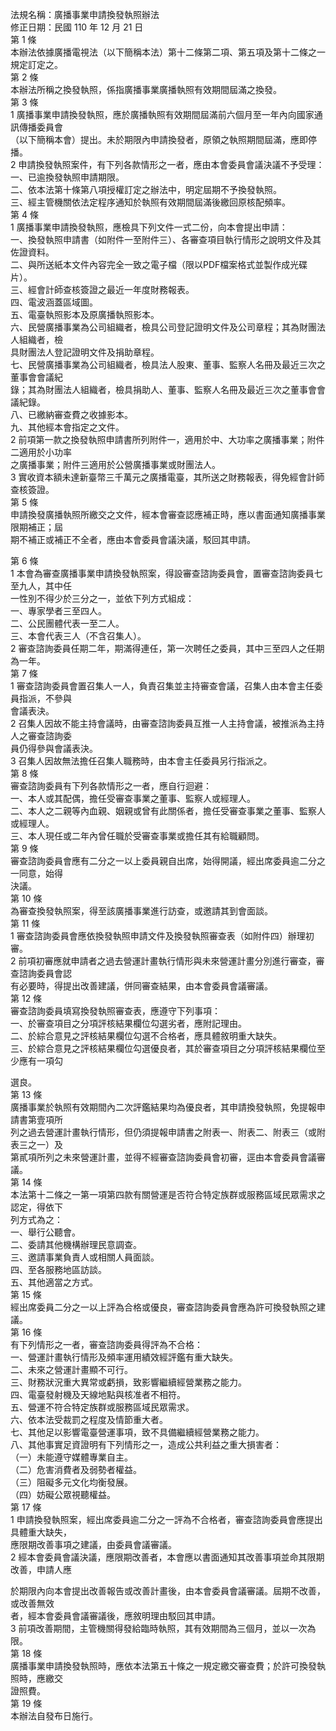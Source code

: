 法規名稱：廣播事業申請換發執照辦法  
修正日期：民國 110 年 12 月 21 日  
第 1 條  
本辦法依據廣播電視法（以下簡稱本法）第十二條第二項、第五項及第十二條之一規定訂定之。  
第 2 條  
本辦法所稱之換發執照，係指廣播事業廣播執照有效期間屆滿之換發。  
第 3 條  
1 廣播事業申請換發執照，應於廣播執照有效期間屆滿前六個月至一年內向國家通訊傳播委員會  
（以下簡稱本會）提出。未於期限內申請換發者，原領之執照期間屆滿，應即停播。  
2 申請換發執照案件，有下列各款情形之一者，應由本會委員會議決議不予受理：  
一、已逾換發執照申請期限。  
二、依本法第十條第八項授權訂定之辦法中，明定屆期不予換發執照。  
三、經主管機關依法定程序通知於執照有效期間屆滿後繳回原核配頻率。  
第 4 條  
1 廣播事業申請換發執照，應檢具下列文件一式二份，向本會提出申請：  
一、換發執照申請書（如附件一至附件三）、各審查項目執行情形之說明文件及其佐證資料。  
二、與所送紙本文件內容完全一致之電子檔（限以PDF檔案格式並製作成光碟片）。  
三、經會計師查核簽證之最近一年度財務報表。  
四、電波涵蓋區域圖。  
五、電臺執照影本及原廣播執照影本。  
六、民營廣播事業為公司組織者，檢具公司登記證明文件及公司章程；其為財團法人組織者，檢  
具財團法人登記證明文件及捐助章程。  
七、民營廣播事業為公司組織者，檢具法人股東、董事、監察人名冊及最近三次之董事會會議紀  
錄；其為財團法人組織者，檢具捐助人、董事、監察人名冊及最近三次之董事會會議紀錄。  
八、已繳納審查費之收據影本。  
九、其他經本會指定之文件。  
2 前項第一款之換發執照申請書所列附件一，適用於中、大功率之廣播事業；附件二適用於小功率  
之廣播事業；附件三適用於公營廣播事業或財團法人。  
3 實收資本額未達新臺幣三千萬元之廣播電臺，其所送之財務報表，得免經會計師查核簽證。  
第 5 條  
申請換發廣播執照所繳交之文件，經本會審查認應補正時，應以書面通知廣播事業限期補正；屆  
期不補正或補正不全者，應由本會委員會議決議，駁回其申請。  


第 6 條  
1 本會為審查廣播事業申請換發執照案，得設審查諮詢委員會，置審查諮詢委員七至九人，其中任  
一性別不得少於三分之一，並依下列方式組成：  
一、專家學者三至四人。  
二、公民團體代表一至二人。  
三、本會代表三人（不含召集人）。  
2 審查諮詢委員任期二年，期滿得連任，第一次聘任之委員，其中三至四人之任期為一年。  
第 7 條  
1 審查諮詢委員會置召集人一人，負責召集並主持審查會議，召集人由本會主任委員指派，不參與  
會議表決。  
2 召集人因故不能主持會議時，由審查諮詢委員互推一人主持會議，被推派為主持人之審查諮詢委  
員仍得參與會議表決。  
3 召集人因故無法擔任召集人職務時，由本會主任委員另行指派之。  
第 8 條  
審查諮詢委員有下列各款情形之一者，應自行迴避：  
一、本人或其配偶，擔任受審查事業之董事、監察人或經理人。  
二、本人之二親等內血親、姻親或曾有此關係者，擔任受審查事業之董事、監察人或經理人。  
三、本人現任或二年內曾任職於受審查事業或擔任其有給職顧問。  
第 9 條  
審查諮詢委員會應有二分之一以上委員親自出席，始得開議，經出席委員逾二分之一同意，始得  
決議。  
第 10 條  
為審查換發執照案，得至該廣播事業進行訪查，或邀請其到會面談。  
第 11 條  
1 審查諮詢委員會應依換發執照申請文件及換發執照審查表（如附件四）辦理初審。  
2 前項初審應就申請者之過去營運計畫執行情形與未來營運計畫分別進行審查，審查諮詢委員會認  
有必要時，得提出改善建議，併同審查結果，由本會委員會議審議。  
第 12 條  
審查諮詢委員填寫換發執照審查表，應遵守下列事項：  
一、於審查項目之分項評核結果欄位勾選劣者，應附記理由。  
二、於綜合意見之評核結果欄位勾選不合格者，應具體敘明重大缺失。  
三、於綜合意見之評核結果欄位勾選優良者，其於審查項目之分項評核結果欄位至少應有一項勾  


選良。  
第 13 條  
廣播事業於執照有效期間內二次評鑑結果均為優良者，其申請換發執照，免提報申請書第壹項所  
列之過去營運計畫執行情形，但仍須提報申請書之附表一、附表二、附表三（或附表三之一）及  
第貳項所列之未來營運計畫，並得不經審查諮詢委員會初審，逕由本會委員會議審議。  
第 14 條  
本法第十二條之一第一項第四款有關營運是否符合特定族群或服務區域民眾需求之認定，得依下  
列方式為之：  
一、舉行公聽會。  
二、委請其他機構辦理民意調查。  
三、邀請事業負責人或相關人員面談。  
四、至各服務地區訪談。  
五、其他適當之方式。  
第 15 條  
經出席委員二分之一以上評為合格或優良，審查諮詢委員會應為許可換發執照之建議。  
第 16 條  
有下列情形之一者，審查諮詢委員得評為不合格：  
一、營運計畫執行情形及頻率運用績效經評鑑有重大缺失。  
二、未來之營運計畫顯不可行。  
三、財務狀況重大異常或虧損，致影響繼續經營業務之能力。  
四、電臺發射機及天線地點與核准者不相符。  
五、營運不符合特定族群或服務區域民眾需求。  
六、依本法受裁罰之程度及情節重大者。  
七、其他足以影響電臺營運事項，致不具備繼續經營業務之能力。  
八、其他事實足資證明有下列情形之一，造成公共利益之重大損害者：  
（一）未能遵守媒體專業自主。  
（二）危害消費者及弱勢者權益。  
（三）阻礙多元文化均衡發展。  
（四）妨礙公眾視聽權益。  
第 17 條  
1 申請換發執照案，經出席委員逾二分之一評為不合格者，審查諮詢委員會應提出具體重大缺失，  
應限期改善事項之建議，由委員會議審議。  
2 經本會委員會議決議，應限期改善者，本會應以書面通知其改善事項並命其限期改善，申請人應  


於期限內向本會提出改善報告或改善計畫後，由本會委員會議審議。屆期不改善，或改善無效  
者，經本會委員會議審議後，應敘明理由駁回其申請。  
3 前項改善期間，主管機關得發給臨時執照，其有效期間為三個月，並以一次為限。  
第 18 條  
廣播事業申請換發執照時，應依本法第五十條之一規定繳交審查費；於許可換發執照時，應繳交  
證照費。  
第 19 條  
本辦法自發布日施行。  


